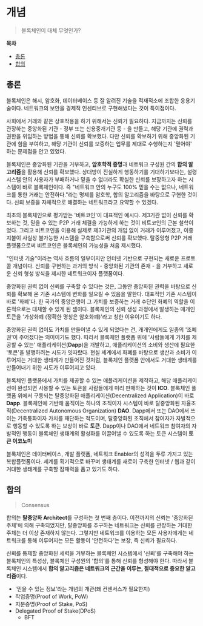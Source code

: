 # 개념

> 블록체인이 대체 무엇인가?

**목차**

- [총론](#총론)
- [합의](#합의)

## 총론

블록체인은 해시, 암호화, 데이터베이스 등 잘 알려진 기술을 적재적소에 조합한 응용기술이다. 네트워크의 보안을 경제적 인센티브로 구현해냈다는 것이 특이점이다. 

사회에서 거래와 같은 상호작용을 하기 위해서는 신뢰가 필요하다. 지금까지는 신뢰를 관장하는 중앙화된 기관 - 정부 또는 신용중개기관 등 - 을 만들고, 해당 기관에 권력과 권한을 위임하는 방법을 통해 신뢰를 확보했다. 다만 신뢰를 확보하기 위해 중앙화된 기관에 힘을 부여하고, 해당 기관이 신뢰를 보증하는 업무를 제대로 수행하는지 '믿어야' 하는 문제점을 안고 있었다.

블록체인은 중앙화된 기관을 거부하고, **암호학적 증명**과 네트워크 구성원 간의 **합의 알고리즘**을 활용해 신뢰를 확보했다. 상대방이 진실하게 행동하기를 기대하기보다는, 설령 시스템 안의 사용자가 부패하거나 믿을 수 없더라도 확실한 신뢰를 보장하고자 하는 시스템이 바로 블록체인이다. 즉 "네트워크 안의 누구도 100% 믿을 수는 없으나, 네트워크를 통한 거래는 안전하다."라는 명제를 암호학, 합의 알고리즘을 바탕으로 구현한 것이다. 신뢰 보증을 자체적으로 해결하는 네트워크라고 요약할 수 있겠다.

최초의 블록체인으로 평가받는 '비트코인'이 대표적인 예시다. 제3기관 없이 신뢰를 확보하는 것, 믿을 수 있는 P2P 거래 체결을 가능하게 하는 것이 비트코인의 근본 철학이었다. 그리고 비트코인을 이용해 실제로 제3기관의 개입 없이 거래가 이루어졌고, 이중 지불이 사실상 불가능한 시스템을 구축함으로써 신뢰를 확보했다. 탈중앙형 P2P 거래 플랫폼으로써 비트코인은 블록체인의 가능성을 처음 제시했다.

"인터넷 기술"이라는 역사 흐름의 일부이지만 인터넷 기반으로 구현되는 새로운 프로토콜 개념이다. 신뢰를 구현하는 과거의 방식 - 중앙화된 기관의 존재 - 을 거부하고 새로운 신뢰 형성 방식을 제시한 네트워크이자 플랫폼이다.

중앙화된 권력 없이 신뢰를 구축할 수 있다는 것은, 그동안 중앙화된 권력을 바탕으로 신뢰를 확보해 온 기존 시스템에 변화를 일으킬 수 있음을 말한다. 대표적인 기존 시스템이 바로 '화폐'다. 한 국가의 중앙은행이 그 가치를 보증하는 거래 수단인 화폐의 역할을 이론적으로는 대체할 수 있게 된 셈이다. 블록체인의 신뢰 생성 과정에서 발생하는 매개인 토큰을 '가상화폐 (정확한 명칭은 암호화폐)'라고 칭한 이유이기도 하다.

중앙화된 권력 없이도 가치를 만들어낼 수 있게 되었다는 건, 개개인에게도 일종의 '조폐권'이 주어졌다는 의미이기도 했다. 따라서 블록체인 플랫폼 위에 '사람들에게 가치를 제공할 수 있는' 애플리케이션(**Dapp**)을 개발하고, 애플리케이션의 소비와 생산에 필요한 '토큰'을 발행하려는 시도가 잇따랐다. 현실 세계에서 화폐를 바탕으로 생산과 소비가 이루어지는 거대한 생태계가 만들어진 것처럼, 블록체인 플랫폼 안에서도 거대한 생태계를 만들어내기 위한 시도가 이루어지고 있다. 

블록체인 플랫폼에서 가치를 제공할 수 있는 애플리케이션을 제작하고, 해당 애플리케이션이 완성되면 사용할 수 있는 토큰을 사람들에게 미리 판매하는 것이 **ICO**.
블록체인 플랫폼 위에서 구동되는 탈중앙화된 애플리케이션(Decentralized Application)이 바로 **Dapp**.
블록체인에 기반해 움직이는 하나의 조직이자 시스템이 바로 탈중앙화된 자율조직(Decentralized Autonomous Organization) **DAO**.
Dapp에서 또는 DAO에서 쓰이는 기축통화이자 가치를 재단하는 척도이며, 탈중앙화된 조직에서 참여자가 자발적으로 행동할 수 있도록 하는 보상이 바로 **토큰**.
Dapp이나 DAO에서 네트워크 참여자의 자발적인 행동이 블록체인 생태계의 활성화를 이끌어낼 수 있도록 하는 토큰 시스템이 **토큰 이코노미**

블록체인은 데이터베이스, 개발 플랫폼, 네트워크 Enabler의 성격을 두루 가지고 있는 복합플랫폼이다. 세계를 획기적으로 바꾸며 생태계를 새로이 구축한 인터넷 / 웹과 같이 거대한 생태계를 구축할 잠재력을 품고 있기도 하다.

## 합의

> Consensus


합의는 **탈중앙화 Architect**를 구성하는 첫 번째 층이다.
이전까지의 신뢰는 '중앙화된 주체'에 의해 구축되었지만, 
탈중앙화를 추구하는 네트워크는 신뢰를 관장하는 거대한 주체는 더 이상 존재하지 않는다. 그렇지만 네트워크를 이용하는 모든 사용자에게는 네트워크를 통해 이루어지는 모든 활동이 '안전하다'는 보장, 즉 신뢰가 필요하다.

신뢰를 통제할 중앙화된 세력을 거부하는 블록체인 시스템에서 '신뢰'를 구축해야 하는 블록체인의 특성상, 블록체인 구성원의 '합의'를 통해 신뢰를 형성해야 한다. 따라서 블록체인 시스템에서 **합의 알고리즘은 네트워크의 근간을 이루는, 절대적으로 중요한 알고리즘**이다.


- '믿을 수 있는 정보'라는 개념의 개관(왜 컨센서스가 필요한지)
- 작업증명(Proof of Work, PoW)
- 지분증명(Proof of Stake, PoS)
- Delegated Proof of Stake(DPoS)
   - BFT
